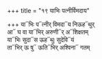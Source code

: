 +++
title = "१९ याभिः पत्नीर्विमदाय"

+++
या᳓भिः प᳓त्नीर् विमदा᳓य निऊह᳓थुर्  
आ᳓ घ वा या᳓भिर् अरुणी᳓र् अ᳓शिक्षतम्  
या᳓भिः सुदा᳓स ऊह᳓थुः सुदेवि᳓यं  
ता᳓भिर् ऊ षु᳓ ऊति᳓भिर् अश्विना᳓ गतम्